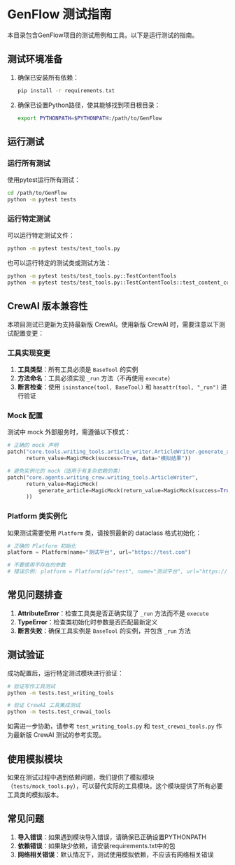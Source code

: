 # GenFlow 测试指南

本目录包含GenFlow项目的测试用例和工具。以下是运行测试的指南。

## 测试环境准备

1. 确保已安装所有依赖：
   ```bash
   pip install -r requirements.txt
   ```

2. 确保已设置Python路径，使其能够找到项目根目录：
   ```bash
   export PYTHONPATH=$PYTHONPATH:/path/to/GenFlow
   ```

## 运行测试

### 运行所有测试

使用pytest运行所有测试：
```bash
cd /path/to/GenFlow
python -m pytest tests
```

### 运行特定测试

可以运行特定测试文件：
```bash
python -m pytest tests/test_tools.py
```

也可以运行特定的测试类或测试方法：
```bash
python -m pytest tests/test_tools.py::TestContentTools
python -m pytest tests/test_tools.py::TestContentTools::test_content_collector
```


## CrewAI 版本兼容性

本项目测试已更新为支持最新版 CrewAI。使用新版 CrewAI 时，需要注意以下测试配置变更：

### 工具实现变更

1. **工具类型**：所有工具必须是 `BaseTool` 的实例
2. **方法命名**：工具必须实现 `_run` 方法（不再使用 `execute`）
3. **断言检查**：使用 `isinstance(tool, BaseTool)` 和 `hasattr(tool, "_run")` 进行验证

### Mock 配置

测试中 mock 外部服务时，需遵循以下模式：

```python
# 正确的 mock 声明
patch("core.tools.writing_tools.article_writer.ArticleWriter.generate_article",
      return_value=MagicMock(success=True, data="模拟结果"))

# 避免实例化的 mock（适用于有复杂依赖的类）
patch("core.agents.writing_crew.writing_tools.ArticleWriter",
      return_value=MagicMock(
          generate_article=MagicMock(return_value=MagicMock(success=True, data="模拟结果"))
      ))
```

### Platform 类实例化

如果测试需要使用 `Platform` 类，请按照最新的 dataclass 格式初始化：

```python
# 正确的 Platform 初始化
platform = Platform(name="测试平台", url="https://test.com")

# 不要使用不存在的参数
# 错误示例: platform = Platform(id="test", name="测试平台", url="https://test.com")
```

## 常见问题排查

1. **AttributeError**：检查工具类是否正确实现了 `_run` 方法而不是 `execute`
2. **TypeError**：检查类初始化时参数是否匹配最新定义
3. **断言失败**：确保工具实例是 `BaseTool` 的实例，并包含 `_run` 方法

## 测试验证

成功配置后，运行特定测试模块进行验证：

```bash
# 验证写作工具测试
python -m tests.test_writing_tools

# 验证 CrewAI 工具集成测试
python -m tests.test_crewai_tools
```

如需进一步协助，请参考 `test_writing_tools.py` 和 `test_crewai_tools.py` 作为最新版 CrewAI 测试的参考实现。

## 使用模拟模块

如果在测试过程中遇到依赖问题，我们提供了模拟模块（`tests/mock_tools.py`），可以替代实际的工具模块。这个模块提供了所有必要工具类的模拟版本。

## 常见问题

1. **导入错误**：如果遇到模块导入错误，请确保已正确设置PYTHONPATH
2. **依赖错误**：如果缺少依赖，请安装requirements.txt中的包
3. **网络相关错误**：默认情况下，测试使用模拟依赖，不应该有网络相关错误
